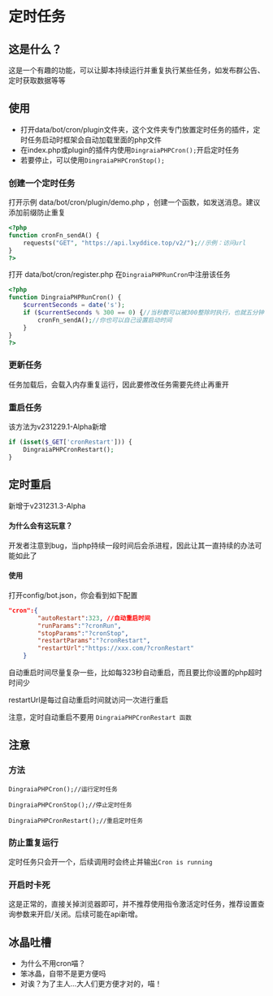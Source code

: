 # 定时任务

## 这是什么？

这是一个有趣的功能，可以让脚本持续运行并重复执行某些任务，如发布群公告、定时获取数据等等

## 使用

* 打开data/bot/cron/plugin文件夹，这个文件夹专门放置定时任务的插件，定时任务启动时框架会自动加载里面的php文件
* 在index.php或plugin的插件内使用`DingraiaPHPCron();`开启定时任务
* 若要停止，可以使用`DingraiaPHPCronStop();`

### 创建一个定时任务

打开示例 data/bot/cron/plugin/demo.php ，创建一个函数，如发送消息。建议添加前缀防止重复

```php
<?php
function cronFn_sendA() {
    requests("GET", "https://api.lxyddice.top/v2/");//示例：访问url
}
?>
```

打开 data/bot/cron/register.php 在`DingraiaPHPRunCron`中注册该任务

```php
<?php
function DingraiaPHPRunCron() {
    $currentSeconds = date('s');
    if ($currentSeconds % 300 == 0) {//当秒数可以被300整除时执行，也就五分钟一次
        cronFn_sendA();//你也可以自己设置启动时间
    }
}
?>
```

### 更新任务

任务加载后，会载入内存重复运行，因此要修改任务需要先终止再重开

### 重启任务

该方法为v231229.1-Alpha新增

```php
if (isset($_GET['cronRestart'])) {
    DingraiaPHPCronRestart();
}
```

## 定时重启

新增于v231231.3-Alpha

#### 为什么会有这玩意？

开发者注意到bug，当php持续一段时间后会杀进程，因此让其一直持续的办法可能如此了

#### 使用

打开config/bot.json，你会看到如下配置

```json
"cron":{
        "autoRestart":323, //自动重启时间
        "runParams":"?cronRun",
        "stopParams":"?cronStop",
        "restartParams":"?cronRestart",
        "restartUrl":"https://xxx.com/?cronRestart"
    }
```

自动重启时间尽量复杂一些，比如每323秒自动重启，而且要比你设置的php超时时间少

restartUrl是每过自动重启时间就访问一次进行重启

注意，定时自动重启不要用 `DingraiaPHPCronRestart 函数`

## 注意

### 方法

`DingraiaPHPCron();//运行定时任务`

`DingraiaPHPCronStop();//停止定时任务`

`DingraiaPHPCronRestart();//重启定时任务`

### 防止重复运行

定时任务只会开一个，后续调用时会终止并输出`Cron is running`

### 开启时卡死

这是正常的，直接关掉浏览器即可，并不推荐使用指令激活定时任务，推荐设置查询参数来开启/关闭。后续可能在api新增。

## 冰晶吐槽

* 为什么不用cron喵？
* 笨冰晶，自带不是更方便吗
* 对诶？为了主人...大人们更方便才对的，喵！
